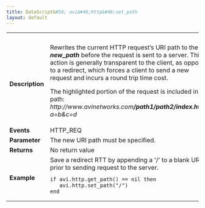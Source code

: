 ```yaml
---
title: DataScript&#58; avi&#46;http&#46;set_path
layout: default
---
```

<table class="table table-hover table table-bordered table-hover">  
<tbody>       
<tr>   
<td><span style="color: white; font-size: medium;"><strong>Function</strong></span></td>
<td><span style="color: white;"><b>avi.http.set_path( new_uri )</b></span></td>
</tr>
<tr>   
<td><span style="font-size: medium;"><strong>Description</strong></span></td>
<td>Rewrites the current HTTP request’s URI path to the <strong><em>new_path</em></strong> before the request is sent to a server. This action is generally transparent to the client, as opposed to a redirect, which forces a client to send a new request and incurs a round trip time cost.<p></p> <p>The highlighted portion of the request is included in the path:<br> <em>http://www.avinetworks.com<strong>/path1/path2/index.html</strong>?a=b&amp;c=d</em></p></td>
</tr>
<tr>   
<td><span style="font-size: medium;"><strong>Events</strong></span></td>
<td>HTTP_REQ</td>
</tr>
<tr>   
<td><span style="font-size: medium;"><strong>Parameter</strong></span></td>
<td>The new URI path must be specified.</td>
</tr>
<tr>   
<td><span style="font-size: medium;"><strong>Returns</strong></span></td>
<td>No return value</td>
</tr>
<tr>   
<td><span style="font-size: medium;"><strong>Example</strong></span></td>
<td>Save a redirect RTT by appending a '/' to a blank URL prior to sending request to the server.<br> 
<!-- Crayon Syntax Highlighter v2.7.1 --> <pre><code class="language-lua">if avi.http.get_path() == nil then
   avi.http.set_path("/")
end</code></pre> 
<!-- [Format Time: 0.0013 seconds] --></td>
</tr>
</tbody>
</table> 
